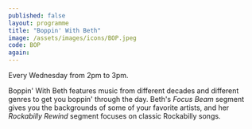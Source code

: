 ```yaml
---
published: false
layout: programme
title: "Boppin' With Beth"
image: /assets/images/icons/BOP.jpeg
code: BOP
again:
---
```


Every Wednesday from 2pm to 3pm.

Boppin' With Beth features music from different decades and different genres to get you boppin' through the day. Beth's _Focus Beam_ segment gives you the backgrounds of some of your favorite artists, and her _Rockabilly Rewind_ segment focuses on classic Rockabilly songs.
